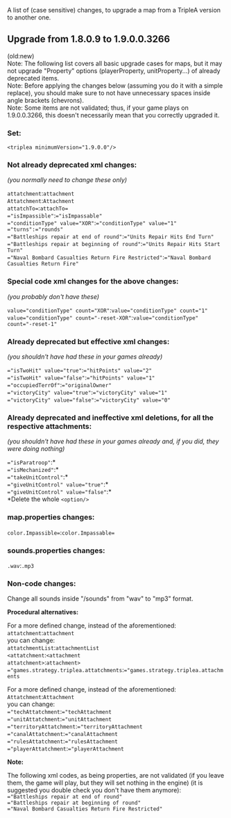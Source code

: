 A list of (case sensitive) changes, to upgrade a map from a TripleA version to another one.

## Upgrade from 1.8.0.9 to 1.9.0.0.3266  
(old:new)  
Note: The following list covers all basic upgrade cases for maps, but it may not upgrade "Property" options (playerProperty, unitProperty...) of already deprecated items.  
Note: Before applying the changes below (assuming you do it with a simple replace), you should make sure to not have unnecessary spaces inside angle brackets (chevrons).  
Note: Some items are not validated; thus, if your game plays on 1.9.0.0.3266, this doesn't necessarily mean that you correctly upgraded it.  

### Set:

`<triplea minimumVersion="1.9.0.0"/>`

### Not already deprecated xml changes:  
_(you normally need to change these only)_

`attatchment`:`attachment`  
`Attatchment`:`Attachment`  
`attatchTo=`:`attachTo=`  
`="isImpassible"`:`="isImpassable"`  
`="conditionType" value="XOR"`:`="conditionType" value="1"`  
`="turns":="rounds"`  
`="Battleships repair at end of round"`:`="Units Repair Hits End Turn"`  
`="Battleships repair at beginning of round"`:`="Units Repair Hits Start Turn"`  
`="Naval Bombard Casualties Return Fire Restricted"`:`="Naval Bombard Casualties Return Fire"`  

### Special code xml changes for the above changes:  
_(you probably don't have these)_

`value="conditionType" count="XOR"`:`value="conditionType" count="1"`  
`value="conditionType" count="-reset-XOR"`:`value="conditionType" count="-reset-1"`  

### Already deprecated but effective xml changes:  
_(you shouldn't have had these in your games already)_

`="isTwoHit" value="true"`:`="hitPoints" value="2"`  
`="isTwoHit" value="false"`:`="hitPoints" value="1"`  
`="occupiedTerrOf"`:`="originalOwner"`  
`="victoryCity" value="true"`:`="victoryCity" value="1"`  
`="victoryCity" value="false"`:`="victoryCity" value="0"`  

### Already deprecated and ineffective xml deletions, for all the respective attachments:  
_(you shouldn't have had these in your games already and, if you did, they were doing nothing)_

`="isParatroop"`:*  
`="isMechanized"`:*  
`="takeUnitControl"`:*  
`="giveUnitControl" value="true"`:*  
`="giveUnitControl" value="false"`:*  
*Delete the whole `<option/>`  

### map.properties changes:

`color.Impassible=`:`color.Impassable=`

### sounds.properties changes:

`.wav`:`.mp3`

### Non-code changes:

Change all sounds inside "/sounds" from "wav" to "mp3" format.

**Procedural alternatives:**

For a more defined change, instead of the aforementioned:  
`attatchment`:`attachment`  
you can change:  
`attatchmentList`:`attachmentList`  
`<attatchment`:`<attachment`  
`attatchment>`:`attachment>`  
`="games.strategy.triplea.attatchments`:`="games.strategy.triplea.attachments`  

For a more defined change, instead of the aforementioned:  
`Attatchment`:`Attachment`  
you can change:  
`="techAttatchment`:`="techAttachment`  
`="unitAttatchment`:`="unitAttachment`  
`="territoryAttatchment`:`="territoryAttachment`  
`="canalAttatchment`:`="canalAttachment`  
`="rulesAttatchment`:`="rulesAttachment`  
`="playerAttatchment`:`="playerAttachment`  

**Note:**

The following xml codes, as being properties, are not validated (if you leave them, the game will play, but they will set nothing in the engine) (it is suggested you double check you don't have them anymore):  
`="Battleships repair at end of round"`  
`="Battleships repair at beginning of round"`  
`="Naval Bombard Casualties Return Fire Restricted"`  

